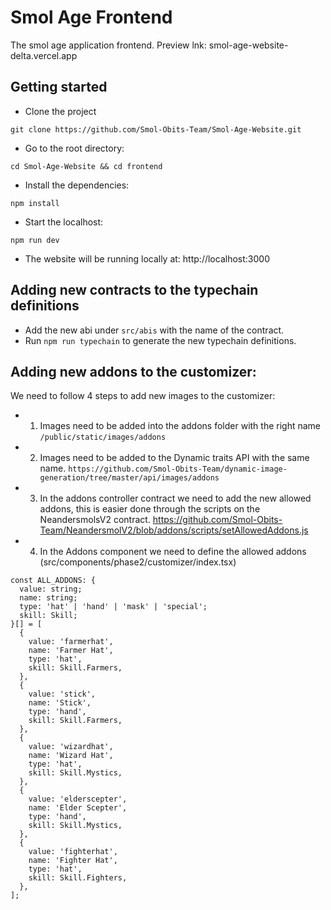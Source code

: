 # Smol Age Frontend

The smol age application frontend. Preview lnk: smol-age-website-delta.vercel.app

## Getting started

- Clone the project
```
git clone https://github.com/Smol-Obits-Team/Smol-Age-Website.git
```
- Go to the root directory:
```
cd Smol-Age-Website && cd frontend
```
- Install the dependencies:
```
npm install
```
- Start the localhost:
```
npm run dev
```
- The website will be running locally at: http://localhost:3000



## Adding new contracts to the typechain definitions

- Add the new abi under `src/abis` with the name of the contract.
- Run `npm run typechain` to generate the new typechain definitions.

## Adding new addons to the customizer:

We need to follow 4 steps to add new images to the customizer:

- 1) Images need to be added into the addons folder with the right name
`/public/static/images/addons`
- 2) Images need to be added to the Dynamic traits API with the same name. `https://github.com/Smol-Obits-Team/dynamic-image-generation/tree/master/api/images/addons`
- 3) In the addons controller contract we need to add the new allowed addons, this is easier done through the scripts on the NeandersmolsV2 contract. https://github.com/Smol-Obits-Team/NeandersmolV2/blob/addons/scripts/setAllowedAddons.js
- 4) In the Addons component we need to define the allowed addons  (src/components/phase2/customizer/index.tsx)

```
const ALL_ADDONS: {
  value: string;
  name: string;
  type: 'hat' | 'hand' | 'mask' | 'special';
  skill: Skill;
}[] = [
  {
    value: 'farmerhat',
    name: 'Farmer Hat',
    type: 'hat',
    skill: Skill.Farmers,
  },
  {
    value: 'stick',
    name: 'Stick',
    type: 'hand',
    skill: Skill.Farmers,
  },
  {
    value: 'wizardhat',
    name: 'Wizard Hat',
    type: 'hat',
    skill: Skill.Mystics,
  },
  {
    value: 'elderscepter',
    name: 'Elder Scepter',
    type: 'hand',
    skill: Skill.Mystics,
  },
  {
    value: 'fighterhat',
    name: 'Fighter Hat',
    type: 'hat',
    skill: Skill.Fighters,
  },
];
```